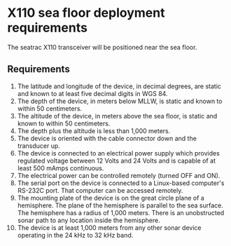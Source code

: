 # X110 sea floor deployment requirements

The seatrac X110 transceiver will be positioned near the sea floor.

## Requirements

1. The latitude and longitude of the device, in decimal degrees, are static and known
   to at least five decimal digits in WGS 84.
2. The depth of the device, in meters below MLLW, is static and known to within 50
   centimeters.
3. The altitude of the device, in meters above the sea floor, is static and known
   to within 50 centimeters.
4. The depth plus the altitude is less than 1,000 meters.
5. The device is oriented with the cable connector down and the transducer up.
6. The device is connected to an electrical power supply which provides
   regulated voltage between 12 Volts and 24 Volts and is capable of at least 500
   mAmps continuous.
7. The electrical power can be controlled remotely (turned OFF and ON).
8. The serial port on the device is connected to a Linux-based computer's RS-232C
   port. That computer can be accessed remotely.
9. The mounting plate of the device is on the great circle plane of a hemisphere. The
   plane of the hemisphere is parallel to the sea surface. The hemisphere has a
   radius of 1,000 meters. There is an unobstructed sonar path to any location inside
   the hemisphere.
10. The device is at least 1,000 meters from any other sonar device operating in the 
    24 kHz to 32 kHz band.
